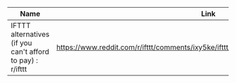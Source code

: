 | Name        | Link           | 
| ------------- | ------------ | 
| IFTTT alternatives (if you can't afford to pay) : r/ifttt | https://www.reddit.com/r/ifttt/comments/ixy5ke/ifttt_alternatives_if_you_cant_afford_to_pay/ |
